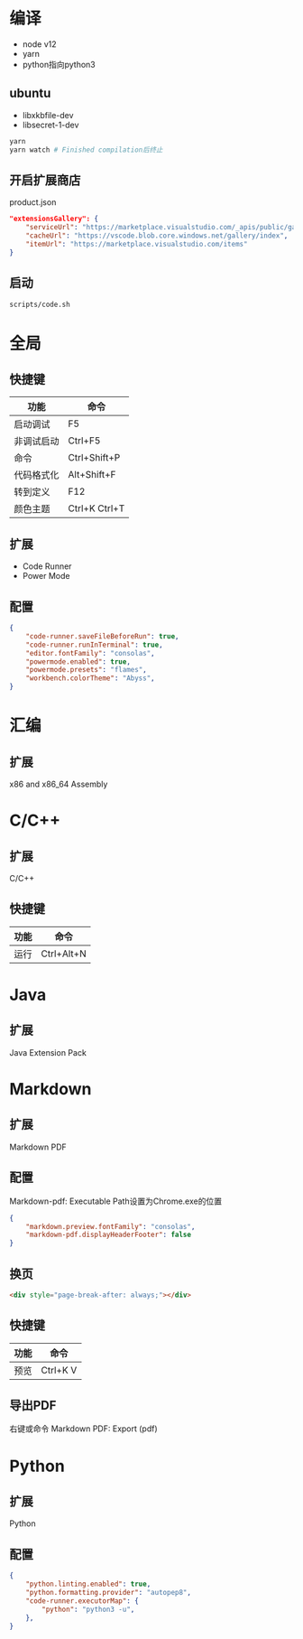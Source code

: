 # 编译
* node v12
* yarn
* python指向python3
## ubuntu
* libxkbfile-dev
* libsecret-1-dev
```sh
yarn
yarn watch # Finished compilation后终止
```
## 开启扩展商店
product.json
```json
"extensionsGallery": {
    "serviceUrl": "https://marketplace.visualstudio.com/_apis/public/gallery",
    "cacheUrl": "https://vscode.blob.core.windows.net/gallery/index",
    "itemUrl": "https://marketplace.visualstudio.com/items"
}
```
## 启动
```sh
scripts/code.sh
```
# 全局
## 快捷键
功能|命令
-|-
启动调试|F5
非调试启动|Ctrl+F5
命令|Ctrl+Shift+P
代码格式化|Alt+Shift+F
转到定义|F12
颜色主题|Ctrl+K Ctrl+T
## 扩展
* Code Runner
* Power Mode
## 配置
```json
{
    "code-runner.saveFileBeforeRun": true,
    "code-runner.runInTerminal": true,
    "editor.fontFamily": "consolas",
    "powermode.enabled": true,
    "powermode.presets": "flames",
    "workbench.colorTheme": "Abyss",
}
```
# 汇编
## 扩展
x86 and x86_64 Assembly
# C/C++
## 扩展
C/C++  
## 快捷键
功能|命令
-|-
运行|Ctrl+Alt+N
# Java
## 扩展
Java Extension Pack
# Markdown
## 扩展
Markdown PDF
## 配置
Markdown-pdf: Executable Path设置为Chrome.exe的位置
```json
{
    "markdown.preview.fontFamily": "consolas",
    "markdown-pdf.displayHeaderFooter": false
}
```
## 换页
```html
<div style="page-break-after: always;"></div>

```
## 快捷键
功能|命令
-|-
预览|Ctrl+K V
## 导出PDF
右键或命令 Markdown PDF: Export (pdf)
# Python
## 扩展
Python
## 配置
```json
{
    "python.linting.enabled": true,
    "python.formatting.provider": "autopep8",
    "code-runner.executorMap": {
        "python": "python3 -u",
    },
}
```
